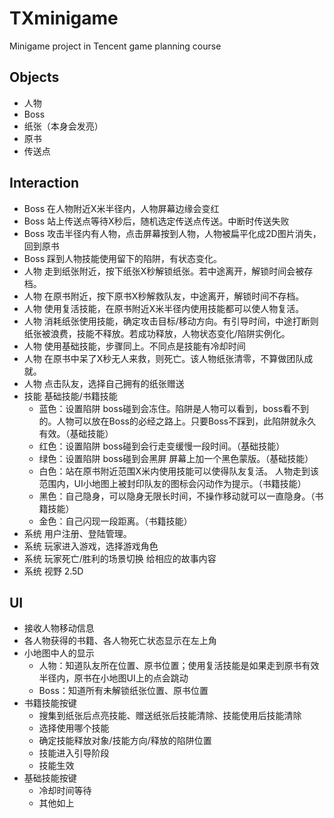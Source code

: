 # TXminigame
Minigame project in Tencent game planning course

## Objects
- 人物
- Boss
- 纸张（本身会发亮）
- 原书
- 传送点


## Interaction
- Boss 在人物附近X米半径内，人物屏幕边缘会变红
- Boss 站上传送点等待X秒后，随机选定传送点传送。中断时传送失败
- Boss 攻击半径内有人物，点击屏幕按到人物，人物被扁平化成2D图片消失，回到原书
- Boss 踩到人物技能使用留下的陷阱，有状态变化。
- 人物 走到纸张附近，按下纸张X秒解锁纸张。若中途离开，解锁时间会被存档。
- 人物 在原书附近，按下原书X秒解救队友，中途离开，解锁时间不存档。
- 人物 使用复活技能，在原书附近X米半径内使用技能都可以使人物复活。
- 人物 消耗纸张使用技能，确定攻击目标/移动方向。有引导时间，中途打断则纸张被浪费，技能不释放。若成功释放，人物状态变化/陷阱实例化。
- 人物 使用基础技能，步骤同上。不同点是技能有冷却时间
- 人物 在原书中呆了X秒无人来救，则死亡。该人物纸张清零，不算做团队成就。
- 人物 点击队友，选择自己拥有的纸张赠送
- 技能 基础技能/书籍技能 
    - 蓝色：设置陷阱 boss碰到会冻住。陷阱是人物可以看到，boss看不到的。人物可以放在Boss的必经之路上。只要Boss不踩到，此陷阱就永久有效。（基础技能）
    - 红色：设置陷阱 boss碰到会行走变缓慢一段时间。（基础技能）
    - 绿色：设置陷阱 boss碰到会黑屏 屏幕上加一个黑色蒙版。（基础技能）
    - 白色：站在原书附近范围X米内使用技能可以使得队友复活。 人物走到该范围内，UI小地图上被封印队友的图标会闪动作为提示。（书籍技能）
    - 黑色：自己隐身，可以隐身无限长时间，不操作移动就可以一直隐身。（书籍技能）
    - 金色：自己闪现一段距离。（书籍技能）
- 系统 用户注册、登陆管理。
- 系统 玩家进入游戏，选择游戏角色
- 系统 玩家死亡/胜利的场景切换 给相应的故事内容
- 系统 视野 2.5D

## UI
- 接收人物移动信息
- 各人物获得的书籍、各人物死亡状态显示在左上角
- 小地图中人的显示
    - 人物：知道队友所在位置、原书位置；使用复活技能是如果走到原书有效半径内，原书在小地图UI上的点会跳动
    - Boss：知道所有未解锁纸张位置、原书位置
- 书籍技能按键
    - 搜集到纸张后点亮技能、赠送纸张后技能清除、技能使用后技能清除
    - 选择使用哪个技能
    - 确定技能释放对象/技能方向/释放的陷阱位置
    - 技能进入引导阶段
    - 技能生效
- 基础技能按键
    - 冷却时间等待
    - 其他如上

